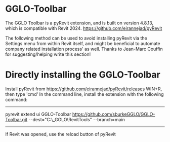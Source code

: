 # GGLO-Toolbar

The GGLO Toolbar is a pyRevit extension, and is built on version 4.8.13, which is compatible with Revit 2024.
  https://github.com/eirannejad/pyRevit

The following method can be used to avoid installing pyRevit via the Settings menu from within Revit itself, and might be beneficial to automate company related installation process' as well. Thanks to Jean-Marc Couffin for suggesting/helping write this section!

# Directly installing the GGLO-Toolbar
Install pyRevit from https://github.com/eirannejad/pyRevit/releases
WIN+R, then type 'cmd'
In the command line, install the extension with the following command:

*****************
pyrevit extend ui GGLO-Toolbar https://github.com/sburkeGGLO/GGLO-Toolbar.git --dest="C:\\_GGLO\RevitTools" --branch=main
***************** 
  If Revit was opened, use the reload button of pyRevit
